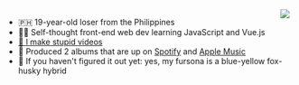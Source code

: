 <a href="https://github.com/anuraghazra/github-readme-stats#readme">
  <img align="right" src="https://github-readme-stats.vercel.app/api/top-langs/?username=skepfusky&layout=compact&theme=radical&langs_count=10)">
</a>

- :philippines: 19-year-old loser from the Philippines
- 👨‍💻 Self-thought front-end web dev learning JavaScript and Vue.js
- [🎥 I make stupid videos](https://youtube.com/kokorohuskyproductions)
- 🎹 Produced 2 albums that are up on [Spotify](https://open.spotify.com/artist/3fouosCOFa1ykd6j9DZkWl) and [Apple Music](https://music.apple.com/us/artist/kokoro-husky/1521326000)
- 🦊 If you haven't figured it out yet: yes, my fursona is a blue-yellow fox-husky hybrid
